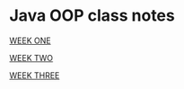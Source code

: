 # Java OOP class notes

[WEEK ONE](https://github.com/ruthrootz/java-oop-class-notes/blob/main/week-one.md)


[WEEK TWO](https://github.com/ruthrootz/java-oop-class-notes/blob/main/week-two.md)

[WEEK THREE](https://github.com/ruthrootz/java-oop-class-notes/blob/main/week-three.md)
